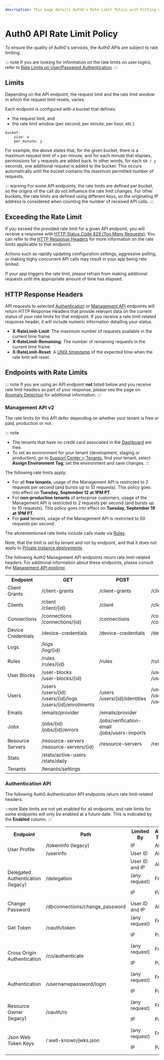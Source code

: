 ```yaml
---
description: This page details Auth0's Rate Limit Policy with hitting Auth0 API endpoints.
---
```

# Auth0 API Rate Limit Policy

To ensure the quality of Auth0's services, the Auth0 APIs are subject to rate limiting.

::: note
If you are looking for information on the rate limits on user logins, refer to [Rate Limits on User/Password Authentication](/connections/database/rate-limits).
:::

## Limits

Depending on the API endpoint, the request limit and the rate limit window in which the request limit resets, varies.

Each endpoint is configured with a bucket that defines:

-  the request limit, and
-  the rate limit window (per second, per minute, per hour, etc.)

```text
bucket:
    size: x
    per_minute: y
```

For example, the above states that, for the given bucket, there is a maximum request limit of `x` per minute, and for each minute that elapses, permissions for `y` requests are added back. In other words, for each `60 / y` seconds, one additional request is added to the bucket. This occurs automatically until the bucket contains the maximum permitted number of requests.

::: warning
For some API endpoints, the rate limits are defined per bucket, so the origins of the call do not influence the rate limit changes. For other buckets, the rate limits are defined using different keys, so the originating IP address is considered when counting the number of received API calls.
:::

## Exceeding the Rate Limit

If you exceed the provided rate limit for a given API endpoint, you will receive a response with [HTTP Status Code 429 (Too Many Requests)](http://tools.ietf.org/html/rfc6585#section-4). You can refer to the [HTTP Response Headers](#http-response-headers) for more information on the rate limits applicable to that endpoint.

Actions such as rapidly updating configuration settings, aggressive polling, or making highy concurrent API calls may result in your app being rate limited.

If your app triggers the rate limit, please refrain from making additional requests until the appropriate amount of time has elapsed.

## HTTP Response Headers

API requests to selected [Authentication](/api/authentication) or [Management API](/api/management/v2) endpoints will return HTTP Response Headers that provide relevant data on the current status of your rate limits for that endpoint. If you receive a rate limit-related response header, it will include numeric information detailing your status.

* **X-RateLimit-Limit**: The maximum number of requests available in the current time frame.
* **X-RateLimit-Remaining**: The number of remaining requests in the current time frame.
* **X-RateLimit-Reset**: A [UNIX timestamp](https://en.wikipedia.org/wiki/Unix_time) of the expected time when the rate limit will reset.

## Endpoints with Rate Limits

::: note
If you are using an API endpoint **not** listed below and you receive rate limit headers as part of your response, please see the page on [Anomaly Detection](/anomaly-detection) for additional information.
:::

### Management API v2

The rate limits for this API defer depending on whether your tenant is free or paid, production or not.

::: note
- The tenants that have no credit card associated in the [Dashboard](${manage_url}/#/tenant/billing/payment) are free.
- To set an environment for your tenant (development, staging or production), go to [Support Center > Tenants](${env.DOMAIN_URL_SUPPORT}/tenants/public), find your tenant, select __Assign Environment Tag__, set the environment and save changes.
:::

The following rate limits apply:

- For all __free tenants__, usage of the Management API is restricted to 2 requests per second (and bursts up to 10 requests). This policy goes into effect on __Tuesday, September 12 at 1PM PT__.
- For __non-production tenants__ of enterprise customers, usage of the Management API is restricted to 2 requests per second (and bursts up to 10 requests). This policy goes into effect on __Tuesday, September 19 at 1PM PT__.
- For __paid__ tenants, usage of the Management API is restricted to 50 requests per second.

The aforementioned rate limits include calls made via [Rules](/rules).

Note, that the limit is set by tenant and not by endpoint, and that it does not apply to [Private Instance deployments](/appliance).

The following Auth0 Management API endpoints return rate limit-related headers. For additional information about these endpoints, please consult the [Management API explorer](/api/management/v2).

<!-- markdownlint-disable MD033 -->

<table class="table">
  <tr>
      <th><strong>Endpoint</strong></th>
      <th><strong>GET</strong></th>
      <th><strong>POST</strong></th>
      <th><strong>DELETE</strong></th>
      <th><strong>PATCH</strong></th>
  </tr>
  <tr>
      <td>Client Grants</td>
      <td>/client-grants</td>
      <td>/client-grants</td>
      <td>/client-grants/{id}</td>
      <td>/client-grants/{id}</td>
  </tr>
  <tr>
      <td>Clients</td>
      <td>/client <br />/client/{id}</td>
      <td>/client</td>
      <td>/client/{id}</td>
      <td>/client/{id}</td>
  </tr>
  <tr>
      <td>Connections</td>
      <td>/connections <br />/connections/{id}</td>
      <td>/connections</td>
      <td>/connections/{id} <br />/connections/{id}/users</td>
      <td>/connections/{id}</td>
  </tr>
  <tr>
      <td>Device Credentials</td>
      <td>/device-credentials</td>
      <td>/device-credentials</td>
      <td>/device-credentials/{id}</td>
      <td></td>
  </tr>
  <tr>
      <td>Logs</td>
      <td>/logs <br />/log/{id}</td>
      <td></td>
      <td></td>
      <td></td>
  </tr>
  <tr>
      <td>Rules</td>
      <td>/rules <br />/rules/{id}</td>
      <td>/rules</td>
      <td>/rules/{id}</td>
      <td>/rules/{id}</td>
  </tr>
  <tr>
      <td>User Blocks</td>
      <td>/user-blocks <br />/user-blocks/{id}</td>
      <td></td>
      <td>/user-blocks <br />/user-blocks/{id}</td>
      <td></td>
  </tr>
  <tr>
      <td>Users</td>
      <td>/users <br /> /users/{id} <br />/users/{id}/logs <br />/users/{id}/enrollments</td>
      <td>/users <br />/users/{id}/identities</td>
      <td>/users/{id} <br />/users/{id}/identities <br />/users/{id}/multifactor/{provider}</td>
      <td>/users/{id}</td>
  </tr>
  <tr>
      <td>Emails</td>
      <td>/emails/provider</td>
      <td>/emails/provider</td>
      <td></td>
      <td>/emails/provider</td>
  </tr>
  <tr>
      <td>Jobs</td>
      <td>/jobs/{id} <br /> /jobs/{id}/errors</td>
      <td>/jobs/verification-email <br />/jobs/users-imports</td>
      <td></td>
      <td></td>
  </tr>
  <tr>
      <td>Resource Servers</td>
      <td>/resource-servers <br />/resource-servers/{id}</td>
      <td>/resource-servers</td>
      <td>/resource-servers/{id}</td>
      <td>/resource-servers/{id}</td>
  </tr>
  <tr>
      <td>Stats</td>
      <td>/stats/active-users <br />/stats/daily</td>
      <td></td>
      <td></td>
      <td></td>
  </tr>
  <tr>
      <td>Tenants</td>
      <td>/tenants/settings</td>
      <td></td>
      <td></td>
      <td>/tenants/settings</td>
  </tr>
</table>

### Authentication API

The following Auth0 Authentication API endpoints return rate limit-related headers.

:::note
Rate limits are not yet enabled for all endpoints, and rate limits for some endpoints will only be enabled at a future date. This is indicated by the **Enabled** column.
:::

<table class="table">
  <tr>
      <th><strong>Endpoint</strong></th>
      <th><strong>Path</strong></th>
      <th><strong>Limited By</strong></th>
      <th><strong>Affected Tenants</strong></th>
      <th><strong>Enabled</strong></th>
  </tr>
  <tr>
    <td rowspan="2">User Profile</td>
    <td>/tokeninfo (legacy)</td>
    <td>IP</td>
    <td>All</td>
    <td><div class="label label-primary">Enabled</div></td>
  </tr>
  <tr>
    <td>/userinfo</td>
    <td>User ID</td>
    <td>All</td>
    <td><div class="label label-primary">Enabled</div></td>
  </tr>
  <tr>
    <td rowspan="3">Delegated Authentication (legacy)</td>
    <td rowspan="3">/delegation</td>
    <td>User ID and IP</td>
    <td>All</td>
    <td><div class="label label-primary">Enabled</div></td>
  </tr>
  <tr>
    <td>(any request)</td>
    <td>Free</td>
    <td><div class="label label-warning">Not Enabled</div></td>
  </tr>
  <tr>
    <td>IP</td>
    <td>Paid</td>
    <td><div class="label label-warning">Not Enabled</div></td>
  </tr>
  <tr>
    <td>Change Password</td>
    <td>/dbconnections/change_password</td>
    <td>User ID and IP</td>
    <td>All</td>
    <td><div class="label label-primary">Enabled</div></td>
  </tr>
  <tr>
    <td rowspan="2">Get Token</td>
    <td rowspan="2">/oauth/token</td>
    <td>(any request)</td>
    <td>Free</td>
    <td><div class="label label-warning">Not Enabled</div></td>
  </tr>
  <tr>
    <td>IP</td>
    <td>Paid</td>
    <td><div class="label label-warning">Not Enabled</div></td>
  </tr>
  <tr>
    <td rowspan="2">Cross Origin Authentication</td>
    <td rowspan="2">/co/authenticate</td>
    <td>(any request)</td>
    <td>Free</td>
    <td><div class="label label-warning">Not Enabled</div></td>
  </tr>
  <tr>
    <td>IP</td>
    <td>Paid</td>
    <td><div class="label label-warning">Not Enabled</div></td>
  </tr>
  <tr>
    <td rowspan="2">Authentication</td>
    <td rowspan="2">/usernamepassword/login</td>
    <td>(any request)</td>
    <td>Free</td>
    <td><div class="label label-warning">Not Enabled</div></td>
  </tr>
  <tr>
    <td>IP</td>
    <td>Paid</td>
    <td><div class="label label-warning">Not Enabled</div></td>
  </tr>
  <tr>
    <td rowspan="2">Resource Owner (legacy)</td>
    <td rowspan="2">/oauth/ro</td>
    <td>(any request)</td>
    <td>Free</td>
    <td><div class="label label-warning">Not Enabled</div></td>
  </tr>
  <tr>
    <td>IP</td>
    <td>Paid</td>
    <td><div class="label label-warning">Not Enabled</div></td>
  </tr>
  <tr>
    <td rowspan="2">Json Web Token Keys</td>
    <td rowspan="2">/.well-known/jwks.json</td>
    <td>(any request)</td>
    <td>Free</td>
    <td><div class="label label-warning">Not Enabled</div></td>
  </tr>
  <tr>
    <td>IP</td>
    <td>Paid</td>
    <td><div class="label label-warning">Not Enabled</div></td>
  </tr>
</table>

